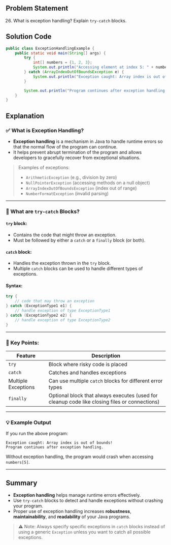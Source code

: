 ## Problem Statement  
26. What is exception handling? Explain `try-catch` blocks.

## Solution Code  
```java
public class ExceptionHandlingExample {
    public static void main(String[] args) {
        try {
            int[] numbers = {1, 2, 3};
            System.out.println("Accessing element at index 5: " + numbers[5]);
        } catch (ArrayIndexOutOfBoundsException e) {
            System.out.println("Exception caught: Array index is out of bounds!");
        }

        System.out.println("Program continues after exception handling.");
    }
}
```

## Explanation  

### ✅ What is Exception Handling?
- **Exception handling** is a mechanism in Java to handle runtime errors so that the normal flow of the program can continue.
- It helps prevent abrupt termination of the program and allows developers to gracefully recover from exceptional situations.

> Examples of exceptions:
> - `ArithmeticException` (e.g., division by zero)
> - `NullPointerException` (accessing methods on a null object)
> - `ArrayIndexOutOfBoundsException` (index out of range)
> - `NumberFormatException` (invalid parsing)

---

### 🔧 What are `try-catch` Blocks?

#### `try` block:
- Contains the code that might throw an exception.
- Must be followed by either a `catch` or a `finally` block (or both).

#### `catch` block:
- Handles the exception thrown in the `try` block.
- Multiple `catch` blocks can be used to handle different types of exceptions.

#### Syntax:
```java
try {
    // code that may throw an exception
} catch (ExceptionType1 e1) {
    // handle exception of type ExceptionType1
} catch (ExceptionType2 e2) {
    // handle exception of type ExceptionType2
}
```

---

### 📌 Key Points:
| Feature | Description |
|--------|-------------|
| `try` | Block where risky code is placed |
| `catch` | Catches and handles exceptions |
| Multiple Exceptions | Can use multiple `catch` blocks for different error types |
| `finally` | Optional block that always executes (used for cleanup code like closing files or connections) |

---

### 💡 Example Output
If you run the above program:
```
Exception caught: Array index is out of bounds!
Program continues after exception handling.
```

Without exception handling, the program would crash when accessing `numbers[5]`.

---

## Summary  
- **Exception handling** helps manage runtime errors effectively.
- Use `try-catch` blocks to detect and handle exceptions without crashing your program.
- Proper use of exception handling increases **robustness**, **maintainability**, and **readability** of your Java programs.

> ⚠️ Note: Always specify specific exceptions in `catch` blocks instead of using a generic `Exception` unless you want to catch all possible exceptions.